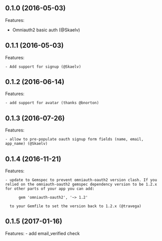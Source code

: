 ## 0.1.0 (2016-05-03)

Features:

  - Omniauth2 basic auth (@Skaelv)

## 0.1.1 (2016-05-03)

Features:

    - Add support for signup (@Skaelv)

## 0.1.2 (2016-06-14)

Features:

    - add support for avatar (thanks @bnorton)

## 0.1.3 (2016-07-26)

Features:

    - allow to pre-populate oauth signup form fields (name, email, app_name) (@Skaelv)

## 0.1.4 (2016-11-21)

Features:

    - update to Gemspec to prevent omniauth-oauth2 version clash. If you relied on the omniauth-oauth2 gemspec dependency version to be 1.2.x for other parts of your app you can add:

          gem 'omniauth-oauth2', '~> 1.2'

      to your Gemfile to set the version back to 1.2.x (@travega)

## 0.1.5 (2017-01-16)

Features:
    - add email_verified check 